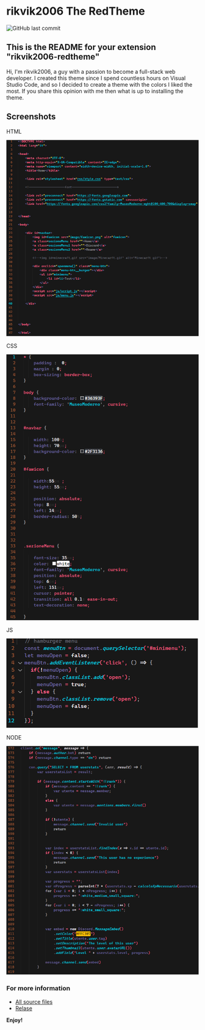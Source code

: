 # rikvik2006 The RedTheme
![GitHub last commit](https://img.shields.io/github/last-commit/rikvik2006/rikvik2006-RedTheme-VsCode?logo=github&style=for-the-badge)
## This is the README for your extension "rikvik2006-redtheme"

Hi, I'm rikvik2006, a guy with a passion to become a full-stack web developer.
I created this theme since I spend countless hours on Visual Studio Code, and so I decided to create a theme with the colors I liked the most.
If you share this opinion with me then what is up to installing the theme.

## Screenshots

HTML

![HTML](https://raw.githubusercontent.com/rikvik2006/rikvik2006-RedTheme-VsCode/master/img/html.png)

CSS

![css](https://raw.githubusercontent.com/rikvik2006/rikvik2006-RedTheme-VsCode/master/img/css.png)

JS

![js](https://raw.githubusercontent.com/rikvik2006/rikvik2006-RedTheme-VsCode/master/img/js.png)

NODE

![node](https://raw.githubusercontent.com/rikvik2006/rikvik2006-RedTheme-VsCode/master/img/nodejs.png)

### For more information

* [All source files](https://github.com/rikvik2006/rikvik2006-RedTheme-VsCode)
* [Relase](https://help.github.com/articles/markdown-basics/)

**Enjoy!**
